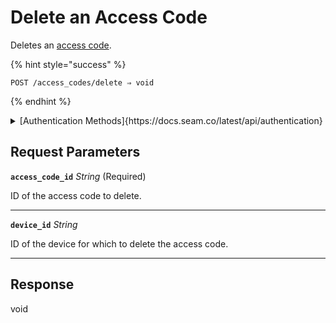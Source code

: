 # Delete an Access Code

Deletes an [access code](https://docs.seam.co/latest/capability-guides/smart-locks/access-codes).

{% hint style="success" %}
```
POST /access_codes/delete ⇒ void
```
{% endhint %}

<details>

<summary>[Authentication Methods]{https://docs.seam.co/latest/api/authentication}</summary>

- API key
- Client session token
- Personal access token
  <br>Must also include the `seam-workspace` header in the request.
</details>

## Request Parameters

**`access_code_id`** *String* (Required)

ID of the access code to delete.

---

**`device_id`** *String*

ID of the device for which to delete the access code.

---


## Response

void
